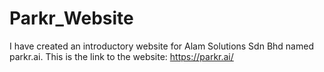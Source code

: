 # Parkr_Website
I have created an introductory website for Alam Solutions Sdn Bhd named parkr.ai.
This is the link to the website: https://parkr.ai/
